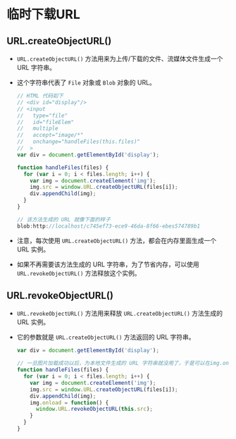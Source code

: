 # 临时下载URL

## URL.createObjectURL()

*   `URL.createObjectURL()` 方法用来为上传/下载的文件、流媒体文件生成一个 URL 字符串。

*   这个字符串代表了 `File` 对象或 `Blob` 对象的 URL。

    ```javascript
    // HTML 代码如下
    // <div id="display"/>
    // <input
    //   type="file"
    //   id="fileElem"
    //   multiple
    //   accept="image/*"
    //   onchange="handleFiles(this.files)"
    //  >
    var div = document.getElementById('display');

    function handleFiles(files) {
      for (var i = 0; i < files.length; i++) {
        var img = document.createElement('img');
        img.src = window.URL.createObjectURL(files[i]);
        div.appendChild(img);
      }
    }
    ```

    ```javascript
    // 该方法生成的 URL 就像下面的样子
    blob:http://localhost/c745ef73-ece9-46da-8f66-ebes574789b1
    ```

*   注意，每次使用 `URL.createObjectURL()` 方法，都会在内存里面生成一个 URL 实例。

*   如果不再需要该方法生成的 URL 字符串，为了节省内存，可以使用 `URL.revokeObjectURL()` 方法释放这个实例。

## URL.revokeObjectURL()

*   `URL.revokeObjectURL()` 方法用来释放 `URL.createObjectURL()` 方法生成的 URL 实例。

*   它的参数就是 `URL.createObjectURL()` 方法返回的 URL 字符串。

    ```javascript
    var div = document.getElementById('display');

    // 一旦图片加载成功以后，为本地文件生成的 URL 字符串就没用了，于是可以在img.onload回调函数里面，通过URL.revokeObjectURL()方法卸载这个 URL 实例。
    function handleFiles(files) {
      for (var i = 0; i < files.length; i++) {
        var img = document.createElement('img');
        img.src = window.URL.createObjectURL(files[i]);
        div.appendChild(img);
        img.onload = function() {
          window.URL.revokeObjectURL(this.src);
        }
      }
    }
    ```
